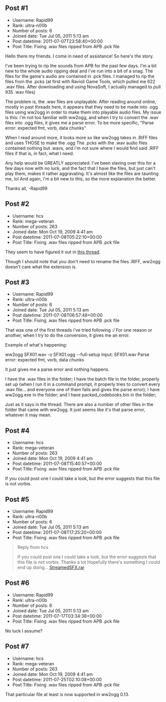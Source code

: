 ## Post #1
- Username: Rapid99
- Rank: ultra-n00b
- Number of posts: 6
- Joined date: Tue Jul 05, 2011 5:13 am
- Post datetime: 2011-07-07T23:58:40+00:00
- Post Title: Fixing .wav files ripped from APB .pck file

Hello there my friends.
I come in need of assistance! So here's the story.

I've been trying to rip the sounds from APB for the past few days. I'm a bit new to the whole audio ripping deal and i've run into a bit of a snag.
The files for the game's audio are contained in .pck files. I managed to rip the files from the .pcks (at first with Ravioli Game Tools, which pulled me 622 .wav files. After downloading and using NovaSoft, I actually managed to pull 935 .wav files)

The problem is, the .wav files are unplayable. After reading around online, mostly in past threads here, it appears that they need to be made into .ogg files using ww2ogg in order to make them into playable audio files.
My issue is this: i'm not too familiar with ww2ogg, and when I try to convert the .wav files into .ogg files, it gives me a parse error.
To be more specific, "Parse error: expected fmt, vorb, data chunks"

When I read around more, it looks more so like ww2ogg takes in .RIFF files and uses THOSE to make the .ogg
The .pcks with the .wav audio files contained nothing but .wavs, and i'm not sure where I would find said .RIFF files if that is, in fact, what I need.

Any help would be GREATLY appreciated. I've been slaving over this for a few days now with no luck, and the fact that I have the files, but just can't play them, makes it rather aggravating. It's almost like the files are taunting me, lol
And again, i'm a bit new to this, so the more explanation the better.

Thanks all,
-Rapid99
## Post #2
- Username: hcs
- Rank: mega-veteran
- Number of posts: 263
- Joined date: Mon Oct 19, 2009 4:41 am
- Post datetime: 2011-07-08T05:22:10+00:00
- Post Title: Fixing .wav files ripped from APB .pck file

They seem to have figured it out in [this thread](http://forum.xentax.com/viewtopic.php?f=17&t=6299&p=51705).

Though I should note that you don't need to rename the files .RIFF, ww2ogg doesn't care what the extension is.
## Post #3
- Username: Rapid99
- Rank: ultra-n00b
- Number of posts: 6
- Joined date: Tue Jul 05, 2011 5:13 am
- Post datetime: 2011-07-08T06:57:48+00:00
- Post Title: Fixing .wav files ripped from APB .pck file

That was one of the first threads i've tried following :/
For one reason or another, when I try to do the conversion, it gives me an error.

Example of what's happening:

ww2ogg SFX01.wav -o SFX01.ogg --full-setup
Input: SFX01.wav
Parse error: expected fmt, vorb, data chunks


It just gives me a parse error and nothing happens. 


I have the .wav files in the folder;
I have the batch file in the folder, properly set up (when I run it in a command prompt, it properly tries to convert every .wav file... and everyone one of them fails and gives the parse error);
I have ww2ogg.exe in the folder;
and I have packed_codebooks.bin in the folder;

Just as it says in the thread. There are also a number of other files in the folder that came with ww2ogg.
It just seems like it's that parse error, whatever it may mean.
## Post #4
- Username: hcs
- Rank: mega-veteran
- Number of posts: 263
- Joined date: Mon Oct 19, 2009 4:41 am
- Post datetime: 2011-07-08T15:40:57+00:00
- Post Title: Fixing .wav files ripped from APB .pck file

If you could post one I could take a look, but the error suggests that this file is not vorbis.
## Post #5
- Username: Rapid99
- Rank: ultra-n00b
- Number of posts: 6
- Joined date: Tue Jul 05, 2011 5:13 am
- Post datetime: 2011-07-08T17:25:20+00:00
- Post Title: Fixing .wav files ripped from APB .pck file

> Reply from hcs
>
> If you could post one I could take a look, but the error suggests that this file is not vorbis.
Thanks a lot 
Hopefully there's something I could end up doing...
[StreamedSFX.rar](https://xentaxbackup.github.io/file/4456_StreamedSFX.rar)
## Post #6
- Username: Rapid99
- Rank: ultra-n00b
- Number of posts: 6
- Joined date: Tue Jul 05, 2011 5:13 am
- Post datetime: 2011-07-17T03:34:38+00:00
- Post Title: Fixing .wav files ripped from APB .pck file

No luck I assume?
## Post #7
- Username: hcs
- Rank: mega-veteran
- Number of posts: 263
- Joined date: Mon Oct 19, 2009 4:41 am
- Post datetime: 2011-07-25T02:10:08+00:00
- Post Title: Fixing .wav files ripped from APB .pck file

That particular file at least is now supported in ww2ogg 0.13.
